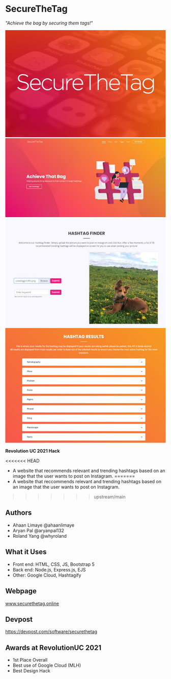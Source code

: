 # SecureTheTag
*"Achieve the bag by securing them tags!"*

![logo](logo.jpg)
![home screen](front-page.jpg)
![example entry](example-entry.jpg)
![example results](example-results.jpg)

**Revolution UC 2021 Hack**

<<<<<<< HEAD
- A website that recommends relevant and trending hashtags based on an image that the user wants to post on Instagram.
=======
- A website that reccommends relevant and trending hashtags based on an image that the user wants to post on Instagram.
>>>>>>> upstream/main

## Authors
- Ahaan Limaye @ahaanlimaye
- Aryan Pal @aryanpal132
- Roland Yang @whyroland

## What it Uses

- Front end: HTML, CSS, JS, Bootstrap 5
- Back end: Node.js, Express.js, EJS
- Other: Google Cloud, Hashtagify

## Webpage
www.securethetag.online

## Devpost
https://devpost.com/software/securethetag

## Awards at RevolutionUC 2021
- 1st Place Overall
- Best use of Google Cloud (MLH)
- Best Design Hack


